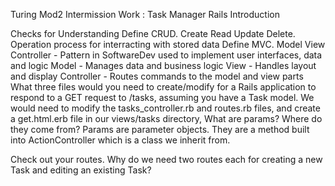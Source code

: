 Turing Mod2 Intermission Work : Task Manager Rails Introduction

Checks for Understanding
Define CRUD.
  Create Read Update Delete. Operation process for interracting with stored data
Define MVC.
  Model View Controller - Pattern in SoftwareDev used to implement user interfaces, data and logic
  Model - Manages data and business logic
  View - Handles layout and display
  Controller - Routes commands to the model and view parts
What three files would you need to create/modify for a Rails application to respond to a GET request to /tasks, assuming you have a Task model.
  We would need to modify the tasks_controller.rb and routes.rb files, and create a get.html.erb file in our      views/tasks directory, 
What are params? Where do they come from?
  Params are parameter objects. They are a method built into ActionController which is a class we inherit from.

Check out your routes. Why do we need two routes each for creating a new Task and editing an existing Task?

